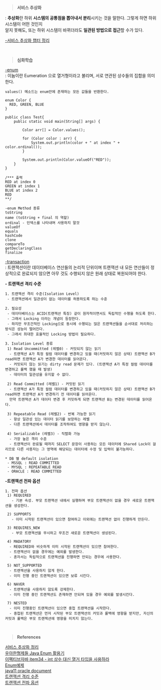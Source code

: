 
>**서비스 추상화**  

: **추상화**란 하위 **시스템의 공통점을 뽑아내서 분리**시키는 것을 말한다. 그렇게 하면 하위 시스템이 어떤 것인지  
알지 못해도, 또는 하위 시스템이 바뀌더라도 **일관된 방법으로 접근**할 수가 있다.

[-서비스 추상화 챕터 정리](https://spring-com.tistory.com/11)  


<br/>

>**심화학습**  

[-enum](https://github.com/yky03/java-study-issues/blob/main/week11-enum.md)    
: 이늄이란 Eumeration 으로 열거형이라고 불리며, 서로 연관된 상수들의 집합을 의미한다.  

```
values() 메소드는 enum안에 존재하는 모든 값들을 반환한다.

enum Color {
  RED, GREEN, BLUE
}

public class Test{
    public static void main(String[] args) {

        Color arr[] = Color.values();

        for (Color color : arr) {
            System.out.println(color + " at index " + color.ordinal());
        }

        System.out.println(Color.valueOf("RED"));
    }
}

/*** 출력 
RED at index 0
GREEN at index 1
BLUE at index 2
RED
**/

-enum Method 종류
toString
name (toString + final 의 역할)
ordinal - 인덱스를 나타내며 사용하지 말것
valueOf
equals
hashCode
clone
compareTo
getDeclaringClass
finalize
```

[-transaction](http://jmlim.github.io/spring/2018/12/07/spring-transaction/)    
: 트랜잭션이란 데이터베이스 연산들의 논리적 단위이며 트랜잭션 내 모든 연산들이 정상적으로 완료되지 않으면 아무 것도 수행되지 않은 원래 상태로 복원되어야 한다.  

**- 트랜잭션 격리 수준**  
```
1. 트랜잭션 격리 수준(Isolation Level)
 - 트랜잭션에서 일관성이 없는 데이터를 허용하도록 하는 수준 

2. 필요성
 - 데이터베이스는 ACID(트랜잭션 특징) 같이 원자적이면서도 독립적인 수행을 하도록 한다.
 - 그래서 Locking 이라는 개념이 등장한다.
 - 하지만 무조건적인 Locking으로 동시에 수행되는 많은 트랜잭션들을 순서대로 처리하는 방식은 성능이 떨어진다.
 - 그래서 최대한 효율적인 Locking 방법이 필요하다.

3. Isolation Level 종류
 1) Read Uncommitted (레벨0) - 커밋되지 않는 읽기
  - 트랜잭션 A가 특정 컬럼 데이터를 변경하고 있을 때(커밋하지 않은 상태) 트랜잭션 B가 read하면 트랜잭션 A가 변경한 데이터를 읽어온다.
  - 커밋되지 않는 읽기는 dirty read 문제가 있다. (트랜잭션 A가 특정 컬럼 데이터를 변경하고 롤백 했을 때 발생)
  - 데이터의 일관성을 유지할 수 없다.

 2) Read Committed (레벨1) - 커밋된 읽기
  - 트랜잭션 A가 특정 컬럼 데이터를 변경하고 있을 때(커밋하지 않은 상태) 트랜잭션 B가 read하면 트랜잭션 A가 변경하기 전 데이터를 읽어온다. 
  만약 트랜잭션 A가 데이터 변경 후 커밋하게 되면 트랜잭션 B는 변경된 데이터를 읽어온다.

 3) Repeatable Read (레벨2) - 반복 가능한 읽기
  - 항상 일관성 있는 데이터 읽기를 보장하는 레벨
  - 다른 트랜잭션에서 데이터를 조작하여도 영향을 받지 않는다.

 4) Serializable (레벨3) - 직렬화 가능
  - 가장 높은 격리 수준
  - 트랜잭션이 완료될 때까지 SELECT 문장이 사용하는 모든 데이터에 Shared Lock이 걸리므로 다른 사용자는 그 영역에 해당되는 데이터에 수정 및 입력이 불가능하다.

* DB 별 default isolation
 - MSSQL : READ COMMITTED
 - MYSQL : REPEATABLE READ
 - ORACLE : READ COMMITTED
```

**-트랜잭션 전파 옵션**  
```
1. 전파 옵션
 1) REQUIRED
   - 기본 속성. 부모 트랜잭션 내에서 실행하며 부모 트랜잭션이 없을 경우 새로운 트랜잭션을 생성한다.

 2) SUPPORTS
   - 이미 시작된 트랜잭션이 있으면 참여하고 이외에는 트랜잭션 없이 진행하게 만든다.

 3) REQUIRES_NEW
   - 부모 트랜잭션을 무시하고 무조건 새로운 트랜잭션이 생성된다.

 4) MADATORY
  - REQUIRED와 비슷하게 이미 시작된 트랜잭션이 있으면 참여한다.
  - 트랜잭션이 없을 경우에는 예외를 발생한다.
  - 혼자서는 독립적으로 트랜잭션을 진행하면 안되는 경우에 사용한다.

 5) NOT_SUPPORTED
  - 트랜잭션을 사용하지 않게 한다.
  - 이미 진행 중인 트랜잭션이 있으면 보류 시킨다.

 6) NAVER
  - 트랜잭션을 사용하지 않도록 강제한다.
  - 이미 진행 중인 트랜잭션도 존재하면 안되며 있을 경우 예외를 발생시킨다.

 7) NESTED
  - 이미 진행중인 트랜잭션이 있으면 중첩 트랜잭션을 시작한다.
  - 중첩된 트랜잭션은 먼저 시작된 부모 트랜잭션의 커밋과 롤백에 영향을 받지만, 자신의 커밋과 롤백은 부모 트랜잭션에 영향을 미치지 않는다.
```

<br/>

>**References**  

[서비스 추상화 정리](https://xlffm3.github.io/spring%20&%20spring%20boot/toby-spring-chapter5/)   
[우아한형제들 Java Enum 활용기](https://techblog.woowahan.com/2527/)  
[이펙티브자바 item34 - int 상수 대신 열거 타입을 사용하라](https://jjingho.tistory.com/81)  
[Enum예제](https://shinysblog.tistory.com/29)  
[java11 oracle document](https://docs.oracle.com/en/java/javase/11/docs/api/java.base/java/lang/Enum.html)   
[트랜잭션 격리 수준](https://snow-line.tistory.com/145)   
[트랜잭션 전파 옵션](https://snow-line.tistory.com/146)   
